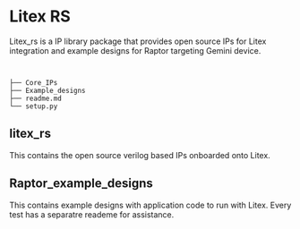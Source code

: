 # Litex RS 

Litex_rs is a IP library package that provides open source IPs for Litex integration and example designs for Raptor targeting Gemini device.

```


├── Core_IPs
├── Example_designs
├── readme.md
└── setup.py

```

## litex_rs

This contains the open source verilog based IPs onboarded onto Litex.



## Raptor_example_designs

This contains example designs with application code to run with Litex. Every test has a separatre reademe for assistance.
